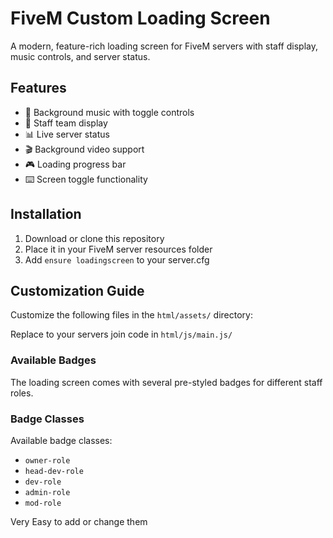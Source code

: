 # FiveM Custom Loading Screen

A modern, feature-rich loading screen for FiveM servers with staff display, music controls, and server status.

## Features
- 🎵 Background music with toggle controls
- 👥 Staff team display
- 📊 Live server status
- 🎬 Background video support
- 🎮 Loading progress bar
- ⌨️ Screen toggle functionality

## Installation

1. Download or clone this repository
2. Place it in your FiveM server resources folder
3. Add `ensure loadingscreen` to your server.cfg

## Customization Guide

Customize the following files in the `html/assets/` directory:

Replace to your servers join code in `html/js/main.js/`

### Available Badges
The loading screen comes with several pre-styled badges for different staff roles.

### Badge Classes
Available badge classes:
- `owner-role`
- `head-dev-role`
- `dev-role`
- `admin-role`
- `mod-role`

Very Easy to add or change them 